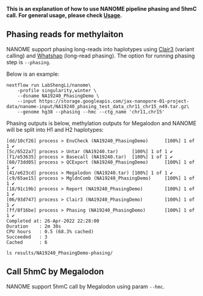 **This is an explanation of how to use NANOME pipeline phasing and 5hmC call. For general usage, please check [Usage](https://github.com/LabShengLi/nanome/blob/master/docs/Usage.md).**

## Phasing reads for methylaiton
NANOME support phasing long-reads into haplotypes using [Clair3](https://github.com/HKU-BAL/Clair3) (variant calling) and [Whatshap](https://whatshap.readthedocs.io/en/latest/) (long-read phasing). The option for running phasing step is `--phasing`.

Below is an example:
```angular2html
nextflow run LabShengLi/nanome\
    -profile singularity,winter \
    --dsname NA19240_PhasingDemo \
    --input https://storage.googleapis.com/jax-nanopore-01-project-data/nanome-input/NA19240_phasing_test_data_chr11_chr15_n49.tar.gz\
    --genome hg38 --phasing --hmc --ctg_name 'chr11,chr15'
```

Phasing outputs is below, methylation outputs for Megalodon and NANOME will be split into H1 and H2 haplotypes:
```angular2html
[dd/10cf26] process > EnvCheck (NA19240_PhasingDemo)      [100%] 1 of 1 ✔
[5c/6522a7] process > Untar (NA19240.tar)     [100%] 1 of 1 ✔
[f1/e53635] process > Basecall (NA19240.tar)  [100%] 1 of 1 ✔
[60/73dd05] process > QCExport (NA19240_PhasingDemo)      [100%] 1 of 1 ✔
[41/e623cd] process > Megalodon (NA19240.tar) [100%] 1 of 1 ✔
[c9/65ae15] process > MgldnComb (NA19240_PhasingDemo)     [100%] 1 of 1 ✔
[18/91c19b] process > Report (NA19240_PhasingDemo)        [100%] 1 of 1 ✔
[06/93d747] process > Clair3 (NA19240_PhasingDemo)        [100%] 1 of 1 ✔
[ff/8f16be] process > Phasing (NA19240_PhasingDemo)       [100%] 1 of 1 ✔
Completed at: 26-Apr-2022 22:28:00
Duration    : 2m 38s
CPU hours   : 0.5 (68.3% cached)
Succeeded   : 3
Cached      : 6

ls results/NA19240_PhasingDemo-phasing/
```

## Call 5hmC by Megalodon
NANOME support 5hmC call by Megalodon using param `--hmc`.
